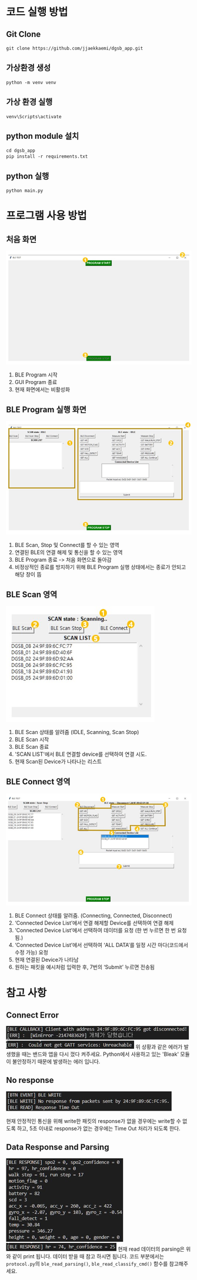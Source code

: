 # 코드 실행 방법

## Git Clone

```
git clone https://github.com/jjaekkaemi/dgsb_app.git
```

## 가상환경 생성

```
python -m venv venv
```

## 가상 환경 실행

```
venv\Scripts\activate
```

## python module 설치

```
cd dgsb_app
pip install -r requirements.txt
```

## python 실행

```
python main.py
```

# 프로그램 사용 방법

## 처음 화면

![First Page](./images/1.jpg)

1. BLE Program 시작
2. GUI Program 종료
3. 현재 화면에서는 비활성화

## BLE Program 실행 화면

![BLE Program Page](./images/2.jpg)

1. BLE Scan, Stop 및 Connect를 할 수 있는 영역
2. 연결된 BLE의 연결 해제 및 통신을 할 수 있는 영역
3. BLE Program 종료 -> 처음 화면으로 돌아감
4. 비정상적인 종료를 방지하기 위해 BLE Program 실행 상태에서는 종료가 안되고 해당 창이 뜸

## BLE Scan 영역

![BLE Scan Frame](./images/3.jpg)

1. BLE Scan 상태를 알려줌 (IDLE, Scanning, Scan Stop)
2. BLE Scan 시작
3. BLE Scan 종료
4. 'SCAN LIST'에서 BLE 연결할 device를 선택하여 연결 시도.
5. 현재 Scan된 Device가 나타나는 리스트

## BLE Connect 영역

![BLE Connect Frame](./images/4.jpg)

1. BLE Connect 상태를 알려줌. (Connecting, Connected, Disconnect)
2. ‘Connected Device List’에서 연결 해제할 Device를 선택하여 연결 해제
3. ‘Connected Device List’에서 선택하여 데이터를 요청 (한 번 누르면 한 번 요청됨.)
4. ‘Connected Device List’에서 선택하여 ‘ALL DATA’를 일정 시간 마다(코드에서 수정 가능) 요청
5. 현재 연결된 Device가 나타남
6. 원하는 패킷을 예시처럼 입력한 후, 7번의 ‘Submit’ 누르면 전송됨

# 참고 사항

## Connect Error

![WinError](./images/5.jpg)
![Not Get GATT Services](./images/8.jpg)
위 상황과 같은 에러가 발생했을 때는 밴드와 앱을 다시 껐다 켜주세요.
Python에서 사용하고 있는 'Bleak' 모듈이 불안정하기 때문에 발생하는 에러 입니다.

## No response

![No Response](./images/6.jpg)

현재 안정적인 통신을 위해 write한 패킷의 response가 없을 경우에는 write할 수 없도록 하고, 5초 이내로 response가 없는 경우에는 Time Out 처리가 되도록 한다.

## Data Response and Parsing

![Parsing](./images/7.jpg)
![Parsing](./images/9.jpg)
현재 read 데이터의 parsing은 위와 같이 print 됩니다. 데이터 받을 때 참고 하시면 됩니다.
코드 부분에서는 `protocol.py`의 `ble_read_parsing()`, `ble_read_classify_cmd()` 함수를 참고해주세요.

